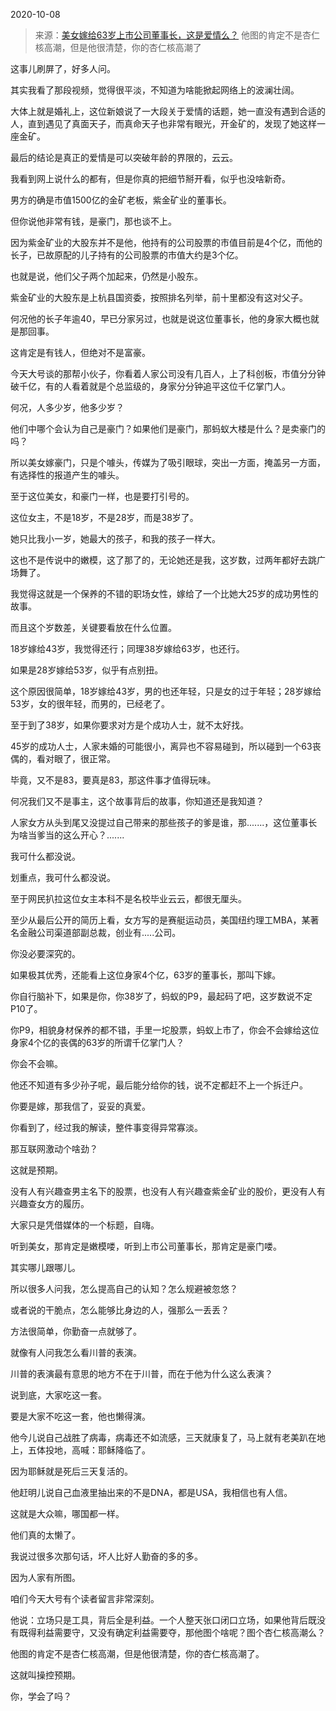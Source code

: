 2020-10-08

> 来源：[美女嫁给63岁上市公司董事长，这是爱情么？](http://mp.weixin.qq.com/s?__biz=MzU3NDc5Nzc0NQ==&mid=2247493469&idx=1&sn=e7c019ed515f0a51b716633065b66230&chksm=fd2e4583ca59cc95bd1bec98fe605a79cdb25fa0fcfab3eeada27ad2fd53440343c677e206d8&scene=27#wechat_redirect)
> 他图的肯定不是杏仁核高潮，但是他很清楚，你的杏仁核高潮了

这事儿刷屏了，好多人问。

  

其实我看了那段视频，觉得很平淡，不知道为啥能掀起网络上的波澜壮阔。

  

大体上就是婚礼上，这位新娘说了一大段关于爱情的话题，她一直没有遇到合适的人，直到遇见了真面天子，而真命天子也非常有眼光，开金矿的，发现了她这样一座金矿。

  

最后的结论是真正的爱情是可以突破年龄的界限的，云云。

  

我看到网上说什么的都有，但是你真的把细节掰开看，似乎也没啥新奇。

  

男方的确是市值1500亿的金矿老板，紫金矿业的董事长。

  

但你说他非常有钱，是豪门，那也谈不上。

  

因为紫金矿业的大股东并不是他，他持有的公司股票的市值目前是4个亿，而他的长子，已故原配的儿子持有的公司股票的市值大约是3个亿。

  

也就是说，他们父子两个加起来，仍然是小股东。

  

紫金矿业的大股东是上杭县国资委，按照排名列举，前十里都没有这对父子。

  

何况他的长子年逾40，早已分家另过，也就是说这位董事长，他的身家大概也就是那回事。

  

这肯定是有钱人，但绝对不是富豪。

  

今天大号谈的那帮小伙子，你看着人家公司没有几百人，上了科创板，市值分分钟破千亿，有的人看着就是个总监级的，身家分分钟追平这位千亿掌门人。

  

何况，人多少岁，他多少岁？

  

他们中哪个会认为自己是豪门？如果他们是豪门，那蚂蚁大楼是什么？是卖豪门的吗？

  

所以美女嫁豪门，只是个噱头，传媒为了吸引眼球，突出一方面，掩盖另一方面，有选择性的报道产生的噱头。

  

至于这位美女，和豪门一样，也是要打引号的。

  

这位女主，不是18岁，不是28岁，而是38岁了。

  

她只比我小一岁，她最大的孩子，和我的孩子一样大。

  

这也不是传说中的嫩模，这了那了的，无论她还是我，这岁数，过两年都好去跳广场舞了。

  

我觉得这就是一个保养的不错的职场女性，嫁给了一个比她大25岁的成功男性的故事。

  

而且这个岁数差，关键要看放在什么位置。

  

18岁嫁给43岁，我觉得还行；同理38岁嫁给63岁，也还行。

  

如果是28岁嫁给53岁，似乎有点别扭。

  

这个原因很简单，18岁嫁给43岁，男的也还年轻，只是女的过于年轻；28岁嫁给53岁，女的很年轻，而男的，已经老了。

  

至于到了38岁，如果你要求对方是个成功人士，就不太好找。

  

45岁的成功人士，人家未婚的可能很小，离异也不容易碰到，所以碰到一个63丧偶的，看对眼了，很正常。

  

毕竟，又不是83，要真是83，那这件事才值得玩味。

  

何况我们又不是事主，这个故事背后的故事，你知道还是我知道？

  

人家女方从头到尾又没提过自己带来的那些孩子的爹是谁，那.......，这位董事长为啥当爹当的这么开心？.......

  

我可什么都没说。

  

划重点，我可什么都没说。

  

至于网民扒拉这位女主本科不是名校毕业云云，都很无厘头。

  

至少从最后公开的简历上看，女方写的是赛艇运动员，美国纽约理工MBA，某著名金融公司渠道部副总裁，创业有.....公司。

  

你没必要深究的。

  

如果极其优秀，还能看上这位身家4个亿，63岁的董事长，那叫下嫁。

  

你自行脑补下，如果是你，你38岁了，蚂蚁的P9，最起码了吧，这岁数说不定P10了。

  

你P9，相貌身材保养的都不错，手里一坨股票，蚂蚁上市了，你会不会嫁给这位身家4个亿的丧偶的63岁的所谓千亿掌门人？

  

你会不会嘛。

  

他还不知道有多少孙子呢，最后能分给你的钱，说不定都赶不上一个拆迁户。

  

你要是嫁，那我信了，妥妥的真爱。

  

你看到了，经过我的解读，整件事变得异常寡淡。

  

那互联网激动个啥劲？

  

这就是预期。

  

没有人有兴趣查男主名下的股票，也没有人有兴趣查紫金矿业的股价，更没有人有兴趣查女方的履历。

  

大家只是凭借媒体的一个标题，自嗨。

  

听到美女，那肯定是嫩模喽，听到上市公司董事长，那肯定是豪门喽。

  

其实哪儿跟哪儿。

  

所以很多人问我，怎么提高自己的认知？怎么规避被忽悠？

  

或者说的干脆点，怎么能够比身边的人，强那么一丢丢？  
  

方法很简单，你勤奋一点就够了。

  

就像有人问我怎么看川普的表演。

  

川普的表演最有意思的地方不在于川普，而在于他为什么这么表演？

  

说到底，大家吃这一套。

  

要是大家不吃这一套，他也懒得演。

  

他今儿说自己战胜了病毒，病毒还不如流感，三天就康复了，马上就有老美趴在地上，五体投地，高喊：耶稣降临了。

  

因为耶稣就是死后三天复活的。

  

他赶明儿说自己血液里抽出来的不是DNA，都是USA，我相信也有人信。

  

这就是大众嘛，哪国都一样。

  

他们真的太懒了。

  

我说过很多次那句话，坏人比好人勤奋的多的多。

  

因为人家有所图。

  

咱们今天大号有个读者留言非常深刻。

  

他说：立场只是工具，背后全是利益。一个人整天张口闭口立场，如果他背后既没有既得利益需要守，又没有确定利益需要夺，那他图个啥呢？图个杏仁核高潮么？

  

他图的肯定不是杏仁核高潮，但是他很清楚，你的杏仁核高潮了。

  

这就叫操控预期。

  

你，学会了吗？

